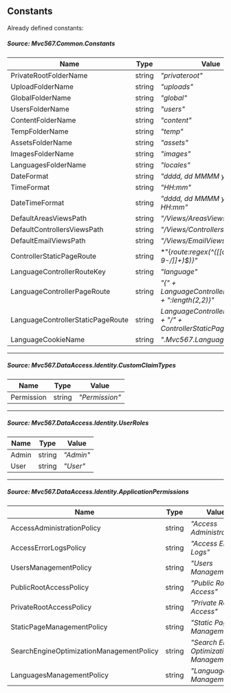 ## Constants

Already defined constants:

##### Source: Mvc567.Common.Constants

| Name | Type | Value |
| --- | --- | --- |
| PrivateRootFolderName | string | *"privateroot"* |
| UploadFolderName | string | *"uploads"* |
| GlobalFolderName | string | *"global"* |
| UsersFolderName | string | *"users"* |
| ContentFolderName | string | *"content"* |
| TempFolderName | string | *"temp"* |
| AssetsFolderName | string | *"assets"* |
| ImagesFolderName | string | *"images"* |
| LanguagesFolderName | string | *"locales"* |
| DateFormat | string | *"dddd, dd MMMM yyyy"* |
| TimeFormat | string | *"HH:mm"* |
| DateTimeFormat | string | *"dddd, dd MMMM yyyy HH:mm"* |
| DefaultAreasViewsPath | string | *"/Views/AreasViews"* |
| DefaultControllersViewsPath | string | *"/Views/ControllersViews"* |
| DefaultEmailViewsPath | string | *"/Views/EmailViews"* |
| ControllerStaticPageRoute | string | *"{*route:regex(^([[a-zA-Z0-9-/]]+)$)}"* |
| LanguageControllerRouteKey | string | *"language"* |
| LanguageControllerPageRoute | string | *"{" + LanguageControllerRouteKey + ":length(2,2)}"* |
| LanguageControllerStaticPageRoute | string | *LanguageControllerPageRoute + "/" + ControllerStaticPageRoute* |
| LanguageCookieName | string | *".Mvc567.Language"* |
---
##### Source: Mvc567.DataAccess.Identity.CustomClaimTypes

| Name | Type | Value |
| --- | --- | --- |
| Permission | string | *"Permission"* |
---
##### Source: Mvc567.DataAccess.Identity.UserRoles

| Name | Type | Value |
| --- | --- | --- |
| Admin | string | *"Admin"* |
| User | string | *"User"* |
---
##### Source: Mvc567.DataAccess.Identity.ApplicationPermissions

| Name | Type | Value |
| --- | --- | --- |
| AccessAdministrationPolicy | string | *"Access Administration"* |
| AccessErrorLogsPolicy | string | *"Access Error Logs"* |
| UsersManagementPolicy | string | *"Users Management"* |
| PublicRootAccessPolicy | string | *"Public Root Access"* |
| PrivateRootAccessPolicy | string | *"Private Root Access"* |
| StaticPageManagementPolicy | string | *"Static Page Management"* |
| SearchEngineOptimizationManagementPolicy | string | *"Search Engine Optimization Management"* |
| LanguagesManagementPolicy | string | *"Languages Management"* |
